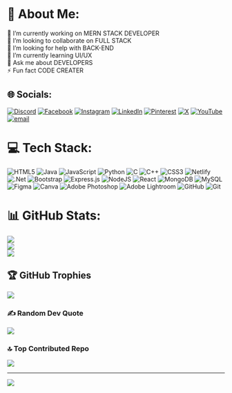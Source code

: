 # 💫 About Me:
🔭 I’m currently working on MERN STACK DEVELOPER<br>👯 I’m looking to collaborate on FULL STACK <br>🤝 I’m looking for help with BACK-END<br>🌱 I’m currently learning UI/UX<br>💬 Ask me about DEVELOPERS<br>⚡ Fun fact CODE CREATER


## 🌐 Socials:
[![Discord](https://img.shields.io/badge/Discord-%237289DA.svg?logo=discord&logoColor=white)](https://discord.gg/Lovelysridhar) [![Facebook](https://img.shields.io/badge/Facebook-%231877F2.svg?logo=Facebook&logoColor=white)](https://facebook.com/lovelysridhar) [![Instagram](https://img.shields.io/badge/Instagram-%23E4405F.svg?logo=Instagram&logoColor=white)](https://instagram.com/_black_smile_srii_) [![LinkedIn](https://img.shields.io/badge/LinkedIn-%230077B5.svg?logo=linkedin&logoColor=white)](https://linkedin.com/in/sridhar3004) [![Pinterest](https://img.shields.io/badge/Pinterest-%23E60023.svg?logo=Pinterest&logoColor=white)](https://pinterest.com/lovelysridhar994383) [![X](https://img.shields.io/badge/X-black.svg?logo=X&logoColor=white)](https://x.com/lovelys27009540) [![YouTube](https://img.shields.io/badge/YouTube-%23FF0000.svg?logo=YouTube&logoColor=white)](https://youtube.com/@lovelysridhar1349) [![email](https://img.shields.io/badge/Email-D14836?logo=gmail&logoColor=white)](mailto:lovelysridhar994383@gmail.com) 

# 💻 Tech Stack:
![HTML5](https://img.shields.io/badge/html5-%23E34F26.svg?style=for-the-badge&logo=html5&logoColor=white) ![Java](https://img.shields.io/badge/java-%23ED8B00.svg?style=for-the-badge&logo=openjdk&logoColor=white) ![JavaScript](https://img.shields.io/badge/javascript-%23323330.svg?style=for-the-badge&logo=javascript&logoColor=%23F7DF1E) ![Python](https://img.shields.io/badge/python-3670A0?style=for-the-badge&logo=python&logoColor=ffdd54) ![C](https://img.shields.io/badge/c-%2300599C.svg?style=for-the-badge&logo=c&logoColor=white) ![C++](https://img.shields.io/badge/c++-%2300599C.svg?style=for-the-badge&logo=c%2B%2B&logoColor=white) ![CSS3](https://img.shields.io/badge/css3-%231572B6.svg?style=for-the-badge&logo=css3&logoColor=white) ![Netlify](https://img.shields.io/badge/netlify-%23000000.svg?style=for-the-badge&logo=netlify&logoColor=#00C7B7) ![.Net](https://img.shields.io/badge/.NET-5C2D91?style=for-the-badge&logo=.net&logoColor=white) ![Bootstrap](https://img.shields.io/badge/bootstrap-%238511FA.svg?style=for-the-badge&logo=bootstrap&logoColor=white) ![Express.js](https://img.shields.io/badge/express.js-%23404d59.svg?style=for-the-badge&logo=express&logoColor=%2361DAFB) ![NodeJS](https://img.shields.io/badge/node.js-6DA55F?style=for-the-badge&logo=node.js&logoColor=white) ![React](https://img.shields.io/badge/react-%2320232a.svg?style=for-the-badge&logo=react&logoColor=%2361DAFB) ![MongoDB](https://img.shields.io/badge/MongoDB-%234ea94b.svg?style=for-the-badge&logo=mongodb&logoColor=white) ![MySQL](https://img.shields.io/badge/mysql-4479A1.svg?style=for-the-badge&logo=mysql&logoColor=white) ![Figma](https://img.shields.io/badge/figma-%23F24E1E.svg?style=for-the-badge&logo=figma&logoColor=white) ![Canva](https://img.shields.io/badge/Canva-%2300C4CC.svg?style=for-the-badge&logo=Canva&logoColor=white) ![Adobe Photoshop](https://img.shields.io/badge/adobe%20photoshop-%2331A8FF.svg?style=for-the-badge&logo=adobe%20photoshop&logoColor=white) ![Adobe Lightroom](https://img.shields.io/badge/Adobe%20Lightroom-31A8FF.svg?style=for-the-badge&logo=Adobe%20Lightroom&logoColor=white) ![GitHub](https://img.shields.io/badge/github-%23121011.svg?style=for-the-badge&logo=github&logoColor=white) ![Git](https://img.shields.io/badge/git-%23F05033.svg?style=for-the-badge&logo=git&logoColor=white)
# 📊 GitHub Stats:
![](https://github-readme-stats.vercel.app/api?username=sridhar-code-3004&theme=shadow_blue&hide_border=false&include_all_commits=false&count_private=false)<br/>
![](https://nirzak-streak-stats.vercel.app/?user=sridhar-code-3004&theme=shadow_blue&hide_border=false)<br/>
![](https://github-readme-stats.vercel.app/api/top-langs/?username=sridhar-code-3004&theme=shadow_blue&hide_border=false&include_all_commits=false&count_private=false&layout=compact)

## 🏆 GitHub Trophies
![](https://github-profile-trophy.vercel.app/?username=sridhar-code-3004&theme=dark&no-frame=false&no-bg=true&margin-w=4)

### ✍️ Random Dev Quote
![](https://quotes-github-readme.vercel.app/api?type=horizontal&theme=radical)

### 🔝 Top Contributed Repo
![](https://github-contributor-stats.vercel.app/api?username=sridhar-code-3004&limit=5&theme=dark&combine_all_yearly_contributions=true)

---
[![](https://visitcount.itsvg.in/api?id=sridhar-code-3004&icon=0&color=0)](https://visitcount.itsvg.in)

<!-- Proudly created with GPRM ( https://gprm.itsvg.in ) -->
